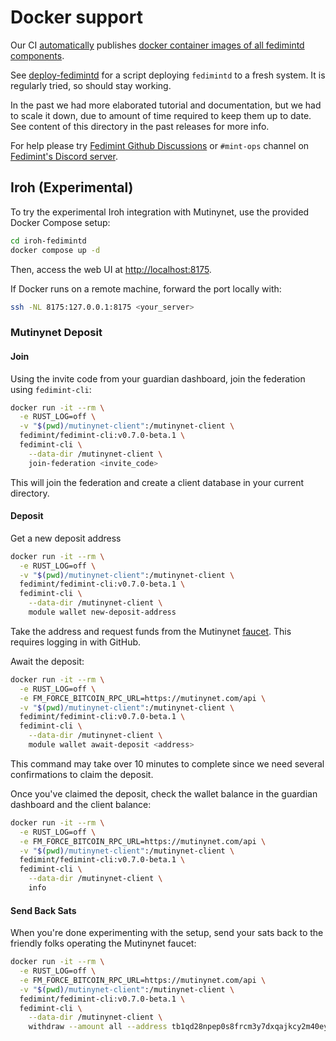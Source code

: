 # Docker support

Our CI [automatically](https://github.com/fedimint/fedimint/blob/67760e2f21d2fa628ec9cd549b4bfb65571e4511/.github/workflows/ci-nix.yml#L375C3-L375C13)
publishes [docker container images of all fedimintd components](https://hub.docker.com/u/fedimint).

See [deploy-fedimintd](./deploy-fedimintd) for a script deploying `fedimintd` to a fresh system.
It is regularly tried, so should stay working.

In the past we had more elaborated tutorial and documentation, but we had to scale
it down, due to amount of time required to keep them up to date. See content
of this directory in the past releases for more info.

For help please try [Fedimint Github Discussions](https://github.com/fedimint/fedimint/discussions)
or `#mint-ops` channel on [Fedimint's Discord server](https://chat.fedimint.org/).

## Iroh (Experimental)

To try the experimental Iroh integration with Mutinynet, use the provided Docker Compose setup:

```bash
cd iroh-fedimintd
docker compose up -d
```

Then, access the web UI at [http://localhost:8175](http://localhost:8175).

If Docker runs on a remote machine, forward the port locally with:

```bash
ssh -NL 8175:127.0.0.1:8175 <your_server>
```

### Mutinynet Deposit

#### Join

Using the invite code from your guardian dashboard, join the federation using `fedimint-cli`:

```bash
docker run -it --rm \
  -e RUST_LOG=off \
  -v "$(pwd)/mutinynet-client":/mutinynet-client \
  fedimint/fedimint-cli:v0.7.0-beta.1 \
  fedimint-cli \
    --data-dir /mutinynet-client \
    join-federation <invite_code>
```

This will join the federation and create a client database in your current directory.

#### Deposit

Get a new deposit address

```bash
docker run -it --rm \
  -e RUST_LOG=off \
  -v "$(pwd)/mutinynet-client":/mutinynet-client \
  fedimint/fedimint-cli:v0.7.0-beta.1 \
  fedimint-cli \
    --data-dir /mutinynet-client \
    module wallet new-deposit-address
```

Take the address and request funds from the Mutinynet [faucet](https://faucet.mutinynet.com/). This requires logging in with GitHub.

Await the deposit:

```bash
docker run -it --rm \
  -e RUST_LOG=off \
  -e FM_FORCE_BITCOIN_RPC_URL=https://mutinynet.com/api \
  -v "$(pwd)/mutinynet-client":/mutinynet-client \
  fedimint/fedimint-cli:v0.7.0-beta.1 \
  fedimint-cli \
    --data-dir /mutinynet-client \
    module wallet await-deposit <address>
```

This command may take over 10 minutes to complete since we need several confirmations to claim the deposit.

Once you've claimed the deposit, check the wallet balance in the guardian dashboard and the client balance:

```bash
docker run -it --rm \
  -e RUST_LOG=off \
  -e FM_FORCE_BITCOIN_RPC_URL=https://mutinynet.com/api \
  -v "$(pwd)/mutinynet-client":/mutinynet-client \
  fedimint/fedimint-cli:v0.7.0-beta.1 \
  fedimint-cli \
    --data-dir /mutinynet-client \
    info
```

#### Send Back Sats

When you're done experimenting with the setup, send your sats back to the friendly folks operating the Mutinynet faucet:

```bash
docker run -it --rm \
  -e RUST_LOG=off \
  -e FM_FORCE_BITCOIN_RPC_URL=https://mutinynet.com/api \
  -v "$(pwd)/mutinynet-client":/mutinynet-client \
  fedimint/fedimint-cli:v0.7.0-beta.1 \
  fedimint-cli \
    --data-dir /mutinynet-client \
    withdraw --amount all --address tb1qd28npep0s8frcm3y7dxqajkcy2m40eysplyr9v
```
